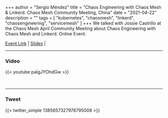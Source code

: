 +++
author = "Sergio Méndez"
title = "Chaos Engineering with Chaos Mesh & Linkerd. Chaos Mesh Community Meeting, China"
date = "2021-04-22"
description = ""
tags = [
    "kubernetes",
    "chaosmesh",
    "linkerd",
    "chaosengineering",
    "servicemesh"
]
+++
We talked with Jossie Castrillo at the Chaos Mesh April Community Meeting about Chaos Engineering with Chaos Mesh and Linkerd. Online Event.

[Event Link](https://hubs.ly/H0Lz5mg0) | 
[Slides](https://b.link/ChaosMeshUSACSlides) | 
<!--more-->
---

### Video

{{< youtube paIgJYOhdGw >}}

<br>

---

### Tweet

{{< twitter_simple 1385657327978795008 >}}

<br>